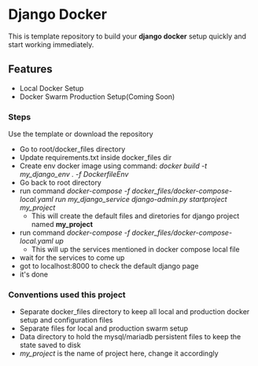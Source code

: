 # Django Docker

This is template repository to build your ****django docker**** setup quickly and start working immediately.

## Features
- Local Docker Setup
- Docker Swarm Production Setup(Coming Soon)

### Steps

Use the template or download the repository
- Go to root/docker_files directory
- Update requirements.txt inside docker_files dir
- Create env docker image using command: *docker build -t my_django_env . -f DockerfileEnv*
- Go back to root directory
- run command *docker-compose -f docker_files/docker-compose-local.yaml run my_django_service django-admin.py startproject my_project*
    - This will create the default files and diretories for django project named **my_project**
- run command *docker-compose -f docker_files/docker-compose-local.yaml up*
    - This will up the services mentioned in docker compose local file
- wait for the services to come up
- got to localhost:8000 to check the default django page
- it's done    



### Conventions used this project
- Separate docker_files directory to keep all local and production docker setup and configuration files
- Separate files for local and production swarm setup
- Data directory to hold the mysql/mariadb persistent files to keep the state saved to disk
- *my_project* is the name of project here, change it accordingly